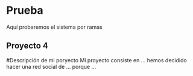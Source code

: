 # Prueba
Aquí probaremos el sistema por ramas
## Proyecto 4
#Descripción de mi poryecto
Mi proyecto consiste en ... 
hemos decidido hacer una red social de ... porque ... 
